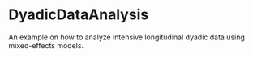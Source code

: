 # DyadicDataAnalysis
An example on how to analyze intensive longitudinal dyadic data using mixed-effects models.
